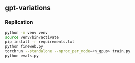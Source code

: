 ## gpt-variations

### Replication
```bash
python -m venv venv
source venv/bin/activate
pip install -r requirements.txt
python fineweb.py
torchrun --standalone --nproc_per_node=<n_gpus> train.py
python evals.py
```
